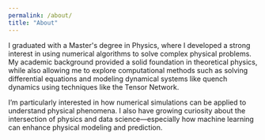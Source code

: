 ```yaml
---
permalink: /about/
title: "About"
---
```


I graduated with a Master's degree in Physics, where I developed a strong interest in using numerical algorithms to solve complex physical problems. My academic background provided a solid foundation in theoretical physics, while also allowing me to explore computational methods such as solving differential equations and modeling dynamical systems like quench dynamics using techniques like the Tensor Network.

I’m particularly interested in how numerical simulations can be applied to understand physical phenomena. I also have growing curiosity about the intersection of physics and data science—especially how machine learning can enhance physical modeling and prediction.
